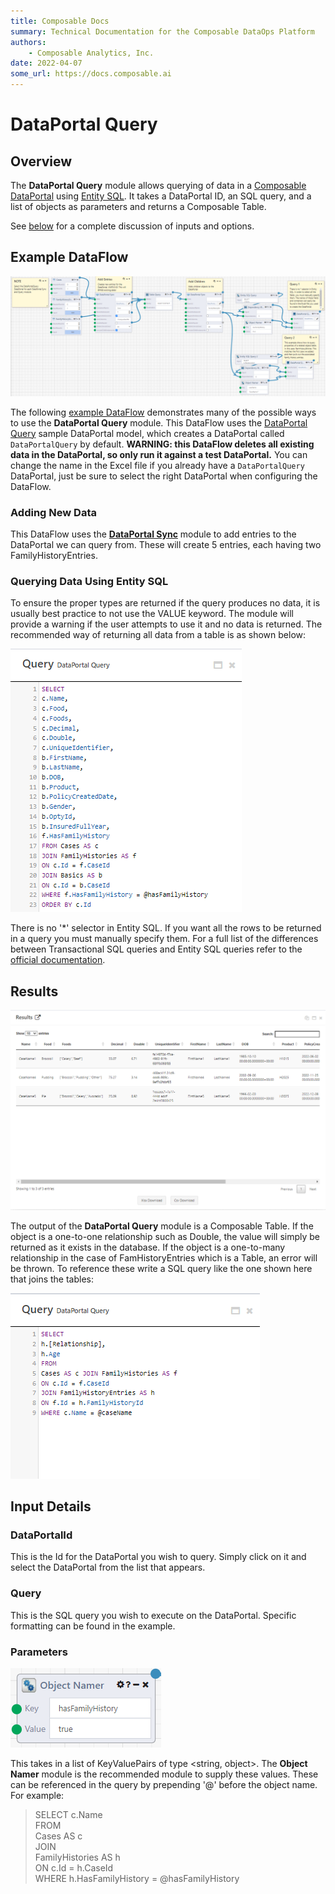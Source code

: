 ```yaml
---
title: Composable Docs
summary: Technical Documentation for the Composable DataOps Platform
authors:
    - Composable Analytics, Inc.
date: 2022-04-07
some_url: https://docs.composable.ai
---
```


# DataPortal Query

## Overview

The **DataPortal Query** module allows querying of data in a [Composable DataPortal](../../DataPortals/01.Overview.md) using [Entity SQL](https://docs.microsoft.com/en-us/dotnet/framework/data/adonet/ef/language-reference/entity-sql-reference). It takes a DataPortal ID, an SQL query, and a list of objects as parameters and returns a Composable Table.

See [below](#input-details) for a complete discussion of inputs and options.

## Example DataFlow

![!DataPortal Query Example DataFlow](img/DataPortalQuery.DataFlow.png)

The following <a href = "https://raw.githubusercontent.com/ComposableAnalytics/Docs/master/docs/DataFlows/09.Module-Details/files/DataPortal%20Query%20Example.json" download>example DataFlow</a> demonstrates many of the possible ways to use the **DataPortal Query** module. This DataFlow uses the <a href="https://github.com/ComposableAnalytics/Docs/blob/master/docs/DataFlows/09.Module-Details/files/DataPortalQuery.xlsx?raw=true" download>DataPortal Query</a> sample DataPortal model, which creates a DataPortal called `DataPortalQuery` by default. **WARNING: this DataFlow deletes all existing data in the DataPortal, so only run it against a test DataPortal.** You can change the name in the Excel file if you already have a `DataPortalQuery` DataPortal, just be sure to select the right DataPortal when configuring the DataFlow.

### Adding New Data
This DataFlow uses the [**DataPortal Sync**](./DataPortalSync.md) module to add entries to the DataPortal we can query from. These will create 5 entries, each having two FamilyHistoryEntries.

### Querying Data Using Entity SQL
To ensure the proper types are returned if the query produces no data, it is usually best practice to not use the VALUE keyword. The module will provide a warning if the user attempts to use it and no data is returned. The recommended way of returning all data from a table is as shown below:

![!Example Entity SQL Query](img/DataPortalQuery.SQL.png)

There is no '*' selector in Entity SQL. If you want all the rows to be returned in a query you must manually specify them. For a full list of the differences between Transactional SQL queries and Entity SQL queries refer to the [official documentation](https://docs.microsoft.com/en-us/dotnet/framework/data/adonet/ef/language-reference/entity-sql-reference).

## Results

![!Example Entity SQL Query Results](img/DataPortalQuery.Results.png)

The output of the **DataPortal Query** module is a Composable Table. If the object is a one-to-one relationship such as Double, the value will simply be returned as it exists in the database. If the object is a one-to-many relationship in the case of FamHistoryEntries which is a Table, an error will be thrown. To reference these write a SQL query like the one shown here that joins the tables:

![!Example Entity SQL Query 2](img/DataPortalQuery.SQL2.png)

## Input Details

### DataPortalId
This is the Id for the DataPortal you wish to query. Simply click on it and select the DataPortal from the list that appears.

### Query
This is the SQL query you wish to execute on the DataPortal. Specific formatting can be found in the example.

### Parameters

![Example Parameter Input](img/DataPortalQuery.parameter.png)

This takes in a list of KeyValuePairs of type <string, object>. The **Object Namer** module is the recommended module to supply these values. These can be referenced in the query by prepending '@' before the object name. For example: 
> SELECT <span>c.</span>Name <br/>
> FROM <br/>
> Cases AS c <br/>
> JOIN <br/>
> FamilyHistories AS h <br/>
> ON <span>c.</span>Id = h.CaseId <br/>
>  WHERE h.HasFamilyHistory = @hasFamilyHistory
